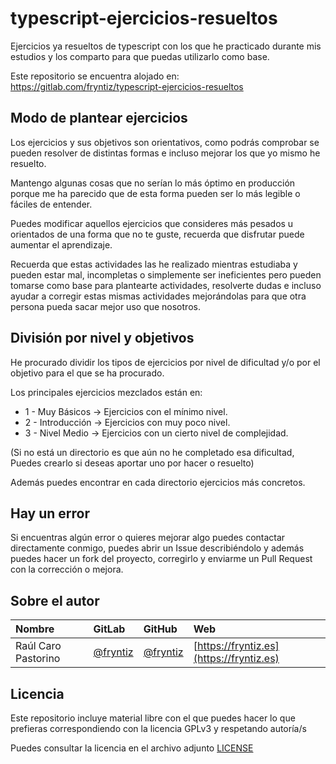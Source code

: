 # typescript-ejercicios-resueltos

Ejercicios ya resueltos de typescript con los que he practicado durante mis estudios y los comparto para que puedas utilizarlo como base.

Este repositorio se encuentra alojado en:
https://gitlab.com/fryntiz/typescript-ejercicios-resueltos

## Modo de plantear ejercicios

Los ejercicios y sus objetivos son orientativos, como podrás comprobar se pueden resolver de distintas formas e incluso mejorar los que yo mismo he resuelto.

Mantengo algunas cosas que no serían lo más óptimo en producción porque me ha parecido que de esta forma pueden ser lo más legible o fáciles de entender.

Puedes modificar aquellos ejercicios que consideres más pesados u orientados de una forma que no te guste, recuerda que disfrutar puede aumentar el aprendizaje.

Recuerda que estas actividades las he realizado mientras estudiaba y pueden
estar mal, incompletas o simplemente ser ineficientes pero pueden tomarse como
base para plantearte actividades, resolverte dudas e incluso ayudar a corregir
estas mismas actividades mejorándolas para que otra persona pueda sacar mejor
uso que nosotros.

## División por nivel y objetivos

He procurado dividir los tipos de ejercicios por nivel de dificultad y/o por el objetivo para el que se ha procurado.

Los principales ejercicios mezclados están en:

- 1 - Muy Básicos → Ejercicios con el mínimo nivel.
- 2 - Introducción → Ejercicios con muy poco nivel.
- 3 - Nivel Medio → Ejercicios con un cierto nivel de complejidad.

(Si no está un directorio es que aún no he completado esa dificultad, Puedes
crearlo si deseas aportar uno por hacer o resuelto)

Además puedes encontrar en cada directorio ejercicios más concretos.


## Hay un error

Si encuentras algún error o quieres mejorar algo puedes contactar directamente conmigo, puedes abrir un Issue describiéndolo y además puedes hacer un fork del proyecto, corregirlo y enviarme un Pull Request con la corrección o mejora.


## Sobre el autor

Nombre  |  GitLab   |  GitHub  |   Web
:-------|:----------|:---------|:---------
Raúl Caro Pastorino | [@fryntiz](https://gitlab.com/fryntiz) | [@fryntiz](https://github.com/fryntiz) | [https://fryntiz.es](https://fryntiz.es)


## Licencia

Este repositorio incluye material libre con el que puedes hacer lo que prefieras correspondiendo con la licencia GPLv3 y respetando autoría/s

Puedes consultar la licencia en el archivo adjunto [LICENSE](https://gitlab.com/fryntiz/typescript-ejercicios-resueltos/blob/master/LICENSE)
